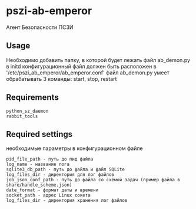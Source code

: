 pszi-ab-emperor
=================
Агент Безопасности ПСЗИ 


Usage
--------
Необходимо добавить папку, в которой будет лежать файл ab_demon.py в initd 
конфигурационный файл должен быть расположен в '/etc/pszi_ab_emperor/ab_emperor.conf'
файл ab_demon.py умеет обрабатывать 3 команды: start, stop, restart


Requirements
-------------
    python_sz_daemon 
    rabbit_tools
    
    
Required settings 
---------------------

необходимые параметры в конфигурационном файле

    pid_file_path - путь до пид файла
    log_name - название лога
    sqlite3_db_path - путь до файла и файл SQLite
    log_files_dir - директория для лог файлов
    job_json_conf_path - путь до файла со схемой задач (пример файла в share/handle_scheme.json)
    date_format - формат даты и времени
    socket_path - адрес Linux сокета
    log_files_dir - директория хранения лог файлов